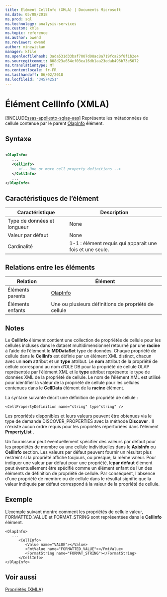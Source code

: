 ```yaml
---
title: Élément CellInfo (XMLA) | Documents Microsoft
ms.date: 05/08/2018
ms.prod: sql
ms.technology: analysis-services
ms.custom: xmla
ms.topic: reference
ms.author: owend
ms.reviewer: owend
author: minewiskan
manager: kfile
ms.openlocfilehash: 3ada531d33baf7007d08ac8a719fca2bf8f1b2e4
ms.sourcegitcommit: 808d23a654ef03ea16db1aa23edab496b73e5072
ms.translationtype: MT
ms.contentlocale: fr-FR
ms.lasthandoff: 06/02/2018
ms.locfileid: "34574251"
---
```

# <a name="cellinfo-element-xmla"></a>Élément CellInfo (XMLA)
[!INCLUDE[ssas-appliesto-sqlas-aas](../../../includes/ssas-appliesto-sqlas-aas.md)]
  Représente les métadonnées de cellule contenue par le parent [OlapInfo](../../../analysis-services/xmla/xml-elements-properties/olapinfo-element-xmla.md) élément.  
  
## <a name="syntax"></a>Syntaxe  
  
```xml  
  
<OlapInfo>  
   ...  
   <CellInfo>  
      <!-- One or more cell property definitions -->  
   </CellInfo>  
   ...  
</OlapInfo>  
```  
  
## <a name="element-characteristics"></a>Caractéristiques de l’élément  
  
|Caractéristique|Description|  
|--------------------|-----------------|  
|Type de données et longueur|None|  
|Valeur par défaut|None|  
|Cardinalité|1-1 : élément requis qui apparaît une fois et une seule.|  
  
## <a name="element-relationships"></a>Relations entre les éléments  
  
|Relation|Élément|  
|------------------|-------------|  
|Éléments parents|[OlapInfo](../../../analysis-services/xmla/xml-elements-properties/olapinfo-element-xmla.md)|  
|Éléments enfants|Une ou plusieurs définitions de propriété de cellule|  
  
## <a name="remarks"></a>Notes  
 Le **CellInfo** élément contient une collection de propriétés de cellule pour les cellules incluses dans le dataset multidimensionnel retourné par une **racine** à l’aide de l’élément le **MDDataSet** type de données. Chaque propriété de cellule dans le **CellInfo** est définie par un élément XML distinct, chacun avec un **nom** attribut et un **type** attribut. Le **nom** attribut de la propriété de cellule correspond au nom d’OLE DB pour la propriété de cellule OLAP représentée par l’élément XML et le **type** attribut représente le type de données XML de la propriété de cellule. Le nom de l’élément XML est utilisé pour identifier la valeur de la propriété de cellule pour les cellules contenues dans le **CellData** élément de la **racine** élément.  
  
 La syntaxe suivante décrit une définition de propriété de cellule :  
  
```  
<CellPropertyDefinition name="string" type"string" />  
```  
  
 Les propriétés disponibles et leurs valeurs peuvent être obtenues via le type de demande DISCOVER_PROPERTIES avec la méthode **Discover** . Il n'existe aucun ordre requis pour les propriétés répertoriées dans l'élément **PropertyList** .  
  
 Un fournisseur peut éventuellement spécifier des valeurs par défaut pour les propriétés de membre ou une cellule individuelles dans le **AxisInfo** ou **CellInfo** section. Les valeurs par défaut peuvent fournir un résultat plus restreint si la propriété affiche toujours, ou presque, la même valeur. Pour indiquer une valeur par défaut pour une propriété, le**par défaut** élément peut éventuellement être spécifié comme un élément enfant de l’un des éléments de définition de propriété de cellule. Par conséquent, l'absence d'une propriété de membre ou de cellule dans le résultat signifie que la valeur indiquée par défaut correspond à la valeur de la propriété de cellule.  
  
## <a name="example"></a>Exemple  
 L’exemple suivant montre comment les propriétés de cellule valeur, FORMATTED_VALUE et FORMAT_STRING sont représentées dans le **CellInfo** élément.  
  
```  
<OlapInfo>  
   ...  
      <CellInfo>  
         <Value name="VALUE"></Value>  
         <FmtValue name="FORMATTED_VALUE"></FmtValue>  
         <FormatString name="FORMAT_STRING"></FormatString>  
      </CellInfo>  
</OlapInfo>  
```  
  
## <a name="see-also"></a>Voir aussi
 [Propriétés &#40;XMLA&#41;](../../../analysis-services/xmla/xml-elements-properties/xml-elements-properties.md)  
  
  
